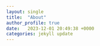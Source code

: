 ```yaml
---
layout: single
title:  "About"
author_profile: true
date:   2023-12-01 20:49:38 +0000
categories: jekyll update
---
```


